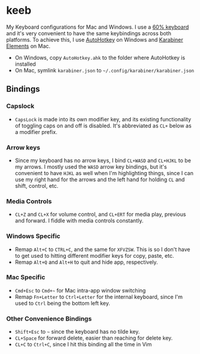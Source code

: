 # keeb 
My Keyboard configurations for Mac and Windows. I use a [60% keyboard][1] and
it's very convenient to have the same keybindings across both platforms. To
achieve this, I use [AutoHotkey][2] on Windows and [Karabiner Elements][3] on
Mac.

[1]: https://mechanicalkeyboards.com/shop/index.php?l=product_detail&p=1238
[2]: http://autohotkey.com/
[3]: https://github.com/tekezo/Karabiner-Elements/

* On Windows, copy `AutoHotkey.ahk` to the folder where AutoHotkey is installed
* On Mac, symlink `karabiner.json` to `~/.config/karabiner/karabiner.json`

Bindings
--------

### Capslock
* `CapsLock` is made into its own modifier key, and its existing functionality
  of toggling caps on and off is disabled. It's abbreviated as `CL+` below as a
  modifier prefix.

### Arrow keys
* Since my keyboard has no arrow keys, I bind `CL+WASD` and `CL+HJKL` to be my
  arrows. I mostly used the `WASD` arrow key bindings, but it's convenient to
  have `HJKL` as well when I'm highlighting things, since I can use my right
  hand for the arrows and the left hand for holding `CL` and shift, control, etc.

### Media Controls
* `CL+Z` and `CL+X` for volume control, and `CL+ERT` for media play, previous
  and forward. I fiddle with media controls constantly. 

### Windows Specific
* Remap `Alt+C` to `CTRL+C`, and the same for `XFVZSW`. This is so I don't have
to get used to hitting different modifier keys for copy, paste, etc.
* Remap `Alt+Q` and `Alt+H` to quit and hide app, respectively.

### Mac Specific
* `Cmd+Esc` to `Cmd+~` for Mac intra-app window switching
* Remap `Fn+Letter` to `Ctrl+Letter` for the internal keyboard, since I'm used
  to `Ctrl` being the bottom left key.

### Other Convenience Bindings
* `Shift+Esc` to `~` since the keyboard has no tilde key.
* `CL+Space` for forward delete, easier than reaching for delete key.
* `CL+C` to `Ctrl+C`, since I hit this binding all the time in Vim

